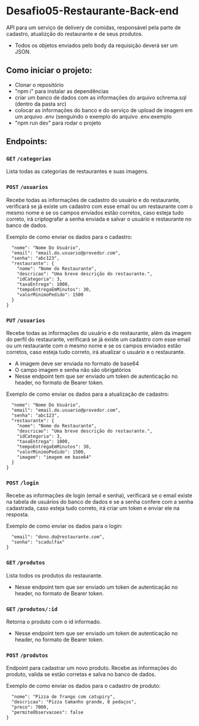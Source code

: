 # Desafio05-Restaurante-Back-end

API para um serviço de delivery de comidas, responsável pela parte de cadastro, atualizção do restaurante e de seus produtos.

- Todos os objetos enviados pelo body da requisição deverá ser um JSON.

## Como iniciar o projeto:

- Clonar o repositório
- "npm i" para instalar as dependências
- criar um banco de dados com as informações do arquivo schrema.sql (dentro da pasta src)
- colocar as informações do banco e do serviço de upload de imagem em um arquivo .env (senguindo o exemplo do arquivo .env.exemplo
- "npm run dev" para rodar o projeto

## Endpoints:

### `GET` `/categorias`

Lista todas as categorias de restaurantes e suas imagens.

### `POST` `/usuarios`

Recebe todas as informações de cadastro do usuário e do restaurante, verificará se já existe um cadastro com esse email ou um restaurante com o mesmo nome e se os campos enviados estão corretos, caso esteja tudo correto, irá criptografar a senha enviada e salvar o usuário e restaurante no banco de dados.

Exemplo de como enviar os dados para o cadastro:

```{
  "nome": "Nome Do Usuário",
  "email": "email.do.usuario@provedor.com",
  "senha": "abc123",
  "restaurante": {
    "nome": "Nome do Restaurante",
    "descricao": "Uma breve descrição do restaurante.",
    "idCategoria": 3,
    "taxaEntrega": 1000,
    "tempoEntregaEmMinutos": 30,
    "valorMinimoPedido": 1500
  }
}
```

### `PUT` `/usuarios`

Recebe todas as informações do usuário e do restaurante, além da imagem do perfil do restaurante, verificará se já existe um cadastro com esse email ou um restaurante com o mesmo nome e se os campos enviados estão corretos, caso esteja tudo correto, irá atualizar o usuário e o restaurante.

- A imagem deve ser enviada no formato de base64
- O campo imagem e senha não são obrigatórios
- Nesse endpoint tem que ser enviado um token de autenticação no header, no formato de Bearer token.

Exemplo de como enviar os dados para a atualização de cadastro:

```{
  "nome": "Nome Do Usuário",
  "email": "email.do.usuario@provedor.com",
  "senha": "abc123",
  "restaurante": {
    "nome": "Nome do Restaurante",
    "descricao": "Uma breve descrição do restaurante.",
    "idCategoria": 3,
    "taxaEntrega": 1000,
    "tempoEntregaEmMinutos": 30,
    "valorMinimoPedido": 1500,
    "imagem": "imagem em base64"
  }
}
```

### `POST` `/login`

Recebe as informações de login (email e senha), verificará se o email existe na tabela de usuários do banco de dados e se a senha confere com a senha cadastrada, caso esteja tudo correto, irá criar um token e enviar ele na resposta.

Exemplo de como enviar os dados para o login:

```{
  "email": "dono.do@restaurante.com",
  "senha": "scadulfax"
}
```

### `GET` `/produtos`

Lista todos os produtos do restaurante.

- Nesse endpoint tem que ser enviado um token de autenticação no header, no formato de Bearer token.

### `GET` `/produtos/:id`

Retorna o produto com o id informado.

- Nesse endpoint tem que ser enviado um token de autenticação no header, no formato de Bearer token.

### `POST` `/produtos`

Endpoint para cadastrar um novo produto. Recebe as informações do produto, valida se estão corretas e salva no banco de dados.

Exemplo de como enviar os dados para o cadastro de produto:

```{
  "nome": "Pizza de frango com catupiry",
  "descricao": "Pizza tamanho grande, 8 pedaços",
  "preco": 7000,
  "permiteObservacoes": false
}
```
